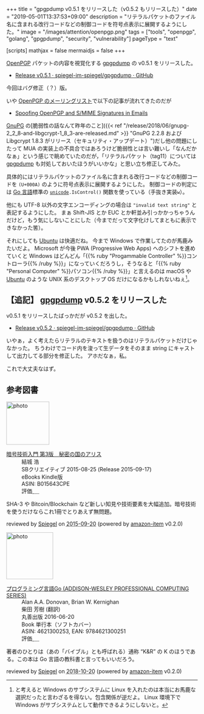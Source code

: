+++
title = "gpgpdump v0.5.1 をリリースした（v0.5.2 もリリースした）"
date =  "2019-05-01T13:37:53+09:00"
description = "リテラルパケットのファイル名に含まれる改行コードなどの制御コードを符号点表示に展開するようにした。"
image = "/images/attention/openpgp.png"
tags = ["tools", "openpgp", "golang", "gpgpdump", "security", "vulnerability"]
pageType = "text"

[scripts]
  mathjax = false
  mermaidjs = false
+++

[OpenPGP] パケットの内容を視覚化する [gpgpdump] の v0.5.1 をリリースした。

- [Release v0.5.1 · spiegel-im-spiegel/gpgpdump · GitHub](https://github.com/spiegel-im-spiegel/gpgpdump/releases/tag/v0.5.1)

今回はバグ修正（？）版。

いや [OpenPGP のメーリングリスト](https://www.ietf.org/mailman/listinfo/openpgp)で以下の記事が流れてきたのだが

- [Spoofing OpenPGP and S/MIME Signatures in Emails](https://mailarchive.ietf.org/arch/msg/openpgp/_JZSrjvFaoPMJoV-z8Lz5hYLtBM)

[GnuPG] の[脆弱性の話なんて昨年のこと]({{< ref "/release/2018/06/gnupg-2_2_8-and-libgcrypt-1_8_3-are-released.md" >}} "GnuPG 2.2.8 および Libgcrypt 1.8.3 がリリース（セキュリティ・アップデート）")だし他の問題にしたって MUA の実装上の不具合ではあろうけど脆弱性とは言い難いし「なんだかなぁ」という感じで眺めていたのだが，「リテラルパケット（tag11）については [gpgpdump] も対処しておいたほうがいいかな」と思い立ち修正してみた。

具体的にはリテラルパケットのファイル名に含まれる改行コードなどの制御コードを `(U+000A)` のように符号点表示に展開するようにした。
制御コードの判定には [Go 言語]標準の [`unicode`]`.IsControl()` 関数を使っている（手抜き実装`w`）。

他にも UTF-8 以外の文字エンコーディングの場合は `"invalid text string"` と表記するようにした。
まぁ Shift-JIS とか EUC とか軒並み引っかかっちゃうんだけど，もう気にしないことにした（今までだって文字化けしてまともに表示できなかった筈）。

それにしても [Ubuntu] は快適だね。
今まで Windows で作業してたのが馬鹿みたいだよ。
Microsoft が今後 PWA (Progressive Web Apps) へのシフトを進めていくと Windows はどんどん「{{% ruby "Progammable Controller" %}}コントローラ{{% /ruby %}}」になっていくだろうし，そうなると「{{% ruby "Personal Computer" %}}パソコン{{% /ruby %}}」と言えるのは macOS や [Ubuntu] のような UNIX 系のデスクトップ OS だけになるかもしれないねぇ[^subs1]。

[^subs1]: と考えると Windows のサブシステムに Linux を入れたのは本当にお馬鹿な選択だったと言わざるを得ない。包含関係が逆だよ。 Linux 環境下で Windows がサブシステムとして動作できるようにしないと。

## 【追記】 [gpgpdump] v0.5.2 をリリースした

v0.5.1 をリリースしたばっかだが v0.5.2 を出した。

- [Release v0.5.2 · spiegel-im-spiegel/gpgpdump · GitHub](https://github.com/spiegel-im-spiegel/gpgpdump/releases/tag/v0.5.2)

いやぁ，よく考えたらリテラルのテキストを扱うのはリテラルパケットだけじゃなかった。
ちうわけでコード内を浚って生データをそのまま string にキャストして出力してる部分を修正した。
アホだなぁ，私。

これで大丈夫なはず。

[gpgpdump]: https://github.com/spiegel-im-spiegel/gpgpdump "spiegel-im-spiegel/gpgpdump: OpenPGP packet visualizer"
[`gpgpdump`]: https://github.com/spiegel-im-spiegel/gpgpdump "spiegel-im-spiegel/gpgpdump: OpenPGP packet visualizer"
[pgpdump]: http://www.mew.org/~kazu/proj/pgpdump/ "pgpdump"
[OpenPGP]: http://openpgp.org/
[GnuPG]: https://gnupg.org/ "The GNU Privacy Guard"
[RFC 4880]: https://tools.ietf.org/html/rfc4880 "RFC 4880 - OpenPGP Message Format"
[RFC 4880bis]: https://datatracker.ietf.org/doc/draft-ietf-openpgp-rfc4880bis/ "draft-ietf-openpgp-rfc4880bis - OpenPGP Message Format"
[Go 言語]: https://golang.org/ "The Go Programming Language"
[`unicode`]: https://golang.org/pkg/unicode/ "unicode - The Go Programming Language"
[Ubuntu]: https://www.ubuntu.com/ "The leading operating system for PCs, IoT devices, servers and the cloud | Ubuntu"

## 参考図書

<div class="hreview">
  <div class="photo"><a class="item url" href="https://www.amazon.co.jp/%E6%9A%97%E5%8F%B7%E6%8A%80%E8%A1%93%E5%85%A5%E9%96%80-%E7%AC%AC3%E7%89%88-%E7%A7%98%E5%AF%86%E3%81%AE%E5%9B%BD%E3%81%AE%E3%82%A2%E3%83%AA%E3%82%B9-%E7%B5%90%E5%9F%8E-%E6%B5%A9-ebook/dp/B015643CPE?SubscriptionId=AKIAJYVUJ3DMTLAECTHA&tag=baldandersinf-22&linkCode=xm2&camp=2025&creative=165953&creativeASIN=B015643CPE"><img src="https://images-fe.ssl-images-amazon.com/images/I/51t6yHHVwEL._SL160_.jpg" width="113" alt="photo"></a></div>
  <dl class="fn">
    <dt><a href="https://www.amazon.co.jp/%E6%9A%97%E5%8F%B7%E6%8A%80%E8%A1%93%E5%85%A5%E9%96%80-%E7%AC%AC3%E7%89%88-%E7%A7%98%E5%AF%86%E3%81%AE%E5%9B%BD%E3%81%AE%E3%82%A2%E3%83%AA%E3%82%B9-%E7%B5%90%E5%9F%8E-%E6%B5%A9-ebook/dp/B015643CPE?SubscriptionId=AKIAJYVUJ3DMTLAECTHA&tag=baldandersinf-22&linkCode=xm2&camp=2025&creative=165953&creativeASIN=B015643CPE">暗号技術入門 第3版　秘密の国のアリス</a></dt>
	<dd>結城 浩</dd>
    <dd>SBクリエイティブ 2015-08-25 (Release 2015-09-17)</dd>
    <dd>eBooks Kindle版</dd>
    <dd>ASIN: B015643CPE</dd>
    <dd>評価<abbr class="rating fa-sm" title="5">&nbsp;<i class="fas fa-star"></i>&nbsp;<i class="fas fa-star"></i>&nbsp;<i class="fas fa-star"></i>&nbsp;<i class="fas fa-star"></i>&nbsp;<i class="fas fa-star"></i></abbr></dd>
  </dl>
  <p class="description">SHA-3 や Bitcoin/Blockchain など新しい知見や技術要素を大幅追加。暗号技術を使うだけならこれ1冊でとりあえず無問題。</p>
  <p class="powered-by" >reviewed by <a href='#maker' class='reviewer'>Spiegel</a> on <abbr class="dtreviewed" title="2015-09-20">2015-09-20</abbr> (powered by <a href="https://github.com/spiegel-im-spiegel/amazon-item" >amazon-item</a> v0.2.0)</p>
</div>

<div class="hreview">
  <div class="photo"><a class="item url" href="https://www.amazon.co.jp/%E3%83%97%E3%83%AD%E3%82%B0%E3%83%A9%E3%83%9F%E3%83%B3%E3%82%B0%E8%A8%80%E8%AA%9EGo-ADDISON-WESLEY-PROFESSIONAL-COMPUTING-Donovan/dp/4621300253?SubscriptionId=AKIAJYVUJ3DMTLAECTHA&tag=baldandersinf-22&linkCode=xm2&camp=2025&creative=165953&creativeASIN=4621300253"><img src="https://images-fe.ssl-images-amazon.com/images/I/41meaSLNFfL._SL160_.jpg" width="123" alt="photo"></a></div>
  <dl class="fn">
    <dt><a href="https://www.amazon.co.jp/%E3%83%97%E3%83%AD%E3%82%B0%E3%83%A9%E3%83%9F%E3%83%B3%E3%82%B0%E8%A8%80%E8%AA%9EGo-ADDISON-WESLEY-PROFESSIONAL-COMPUTING-Donovan/dp/4621300253?SubscriptionId=AKIAJYVUJ3DMTLAECTHA&tag=baldandersinf-22&linkCode=xm2&camp=2025&creative=165953&creativeASIN=4621300253">プログラミング言語Go (ADDISON-WESLEY PROFESSIONAL COMPUTING SERIES)</a></dt>
	<dd>Alan A.A. Donovan, Brian W. Kernighan</dd>
	<dd>柴田 芳樹 (翻訳)</dd>
    <dd>丸善出版 2016-06-20</dd>
    <dd>Book 単行本（ソフトカバー）</dd>
    <dd>ASIN: 4621300253, EAN: 9784621300251</dd>
    <dd>評価<abbr class="rating fa-sm" title="5">&nbsp;<i class="fas fa-star"></i>&nbsp;<i class="fas fa-star"></i>&nbsp;<i class="fas fa-star"></i>&nbsp;<i class="fas fa-star"></i>&nbsp;<i class="fas fa-star"></i></abbr></dd>
  </dl>
  <p class="description">著者のひとりは（あの「バイブル」とも呼ばれる）通称 “K&amp;R” の K のほうである。この本は Go 言語の教科書と言ってもいいだろう。</p>
  <p class="powered-by" >reviewed by <a href='#maker' class='reviewer'>Spiegel</a> on <abbr class="dtreviewed" title="2018-10-20">2018-10-20</abbr> (powered by <a href="https://github.com/spiegel-im-spiegel/amazon-item" >amazon-item</a> v0.2.0)</p>
</div>
